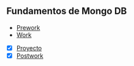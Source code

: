 
## Fundamentos de Mongo DB

- [Prework](Prework) 
- [Work](Work)
- [x] [Proyecto](Proyecto)
- [x] [Postwork](Postwork)
